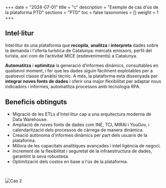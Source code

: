 +++
date        = "2024-07-01"
title       = "c"
description = "Exemple de cas d'ús de la plataforma PTD"
sections    = "PTD"
toc         = false
taxonomies  = []
weight      = 1
+++

## Intel·litur

Intel·litur és una plataforma que **recopila**, **analitza** i **interpreta** dades sobre la demanda i l'oferta turística de Catalunya:  mercats emissors, perfil del turista, així com de l’activitat MICE (esdeveniments) a Catalunya.

**Automatitza** i **optimitza** la generació d’informes dinàmics, consultables en qualsevol moment, i fer que les dades siguin fàcilment explotables per a qualsevol classe d'anàlisi tècnic. A més, la plataforma està dissenyada per **integrar noves fonts de dades** i oferir una major flexibilitat per adaptar nous indicadors i informes, automatitza processos amb tecnologia RPA.

## Beneficis obtinguts

- Migració de les ETLs d'Intel·litur cap a una arquitectura moderna de Data Warehouse.
- Ampliació de noves fonts de dades com INE, TCI, MIRAI i YouGov, i calendarització dels processos de càrrega de manera dinàmica.
- Creació autònoma d'informes dinàmics per part dels usuaris de la plataforma.
- Millora de les capacitats analítiques avançades i intel·ligència de negoci.
- Increment de la flexibilitat i seguretat de la infraestructura de dades, garantint la seva robustesa.
- Optimització dels costos en base a l'ús de la plataforma.

<br>

![Cas 2](/plataformes/ptd/related/CAS/PTD002.png)

<br>


